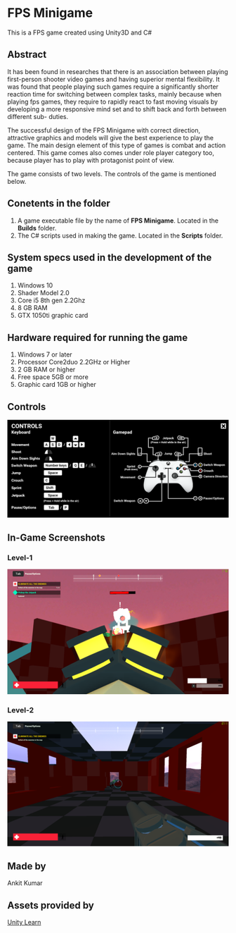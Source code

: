 # FPS Minigame
This is a FPS game created using Unity3D and C# 


## Abstract 
It has been found in researches that there is an association between playing first-person
shooter video games and having superior mental flexibility. It was found that people playing
such games require a significantly shorter reaction time for switching between complex tasks,
mainly because when playing fps games, they require to rapidly react to fast moving visuals
by developing a more responsive mind set and to shift back and forth between different sub-
duties.

The successful design of the FPS Minigame with correct direction, attractive graphics and models
will give the best experience to play the game. The main design element of this type of games is combat and action centered. This game
comes also comes under role player category too, because player has to play with protagonist point of view.

The game consists of two levels. The controls of the game is mentioned below.


## Conetents in the folder
1. A game executable file by the name of **FPS Minigame**. Located in the **Builds** folder.
2. The C# scripts used in making the game. Located in the **Scripts** folder.


## System specs used in the development of the game
1. Windows 10
2. Shader Model 2.0
3. Core i5 8th gen 2.2Ghz
4. 8 GB RAM
5. GTX 1050ti graphic card


## Hardware required for running the game
1. Windows 7 or later
2. Processor Core2duo 2.2GHz or Higher
3. 2 GB RAM or higher
4. Free space 5GB or more
5. Graphic card 1GB or higher


## Controls

![](images/intro.png)


## In-Game Screenshots

### Level-1
![](images/scene2.png)

### Level-2
![](images/scene3.png)


## Made by
Ankit Kumar

## Assets provided by
[Unity Learn](https://learn.unity.com/)
